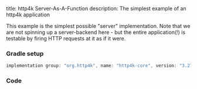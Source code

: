 title: http4k Server-As-A-Function
description: The simplest example of an http4k application 

This example is the simplest possible "server" implementation. Note that we are not spinning up a server-backend here - but the entire application(!) is testable by firing HTTP requests at it as if it were.

### Gradle setup

```groovy
implementation group: "org.http4k", name: "http4k-core", version: "3.270.0"
```

### Code [<img class="octocat"/>](https://github.com/http4k/http4k/blob/master/src/docs/cookbook/server_as_a_function/example.kt)

<script src="https://gist-it.appspot.com/https://github.com/http4k/http4k/blob/master/src/docs/cookbook/server_as_a_function/example.kt"></script>
